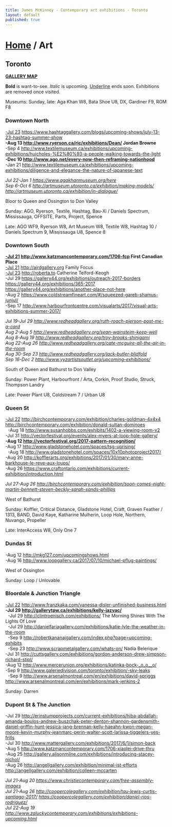 ```yaml
---
title: James McKinney - Contemporary art exhibitions - Toronto
layout: default
published: true
---
```


# [Home](/) / Art

## Toronto

**[GALLERY MAP](https://www.google.com/maps/d/u/0/edit?mid=1sMiga7vQsqWdqEVQCqHsxjX2jeU)**

<span class="glyphicon glyphicon-info-sign" aria-hidden="true"></span> <strong>Bold</strong> is want-to-see. <em>Italic</em> is upcoming. <u>Underline</u> ends soon. Exhibitions are removed once visited.

<span class="glyphicon glyphicon-time" aria-hidden="true"></span> Museums: Sunday, late: Aga Khan W8, Bata Shoe U8, DX, Gardiner F9, ROM F8

### Downtown North

<u>-Jul 23</u> <https://www.hashtaggallery.com/blogs/upcoming-shows/july-13-23-hashtag-summer-show>  
**-Aug 13 <http://www.ryerson.ca/ric/exhibitions/Dean/> Jordan Browne**  
-Sep 4 <http://www.textilemuseum.ca/exhibitions/upcoming-exhibitions/huicholes-%E2%80%93-a-people-walking-towards-the-light>  
**-Dec 10 <http://www.ago.net/every-now-then-reframing-nationhood>**  
-Jan 21 <http://www.textilemuseum.ca/exhibitions/upcoming-exhibitions/diligence-and-elegance-the-nature-of-japanese-text>  

_Jul 22-Jan 1 <https://www.agakhanmuseum.org/here>_  
_Sep 6-Oct 6 <http://artmuseum.utoronto.ca/exhibition/making-models/> <http://artmuseum.utoronto.ca/exhibition/in-dialogue/>_  

<span class="glyphicon glyphicon-info-sign" aria-hidden="true"></span> Bloor to Queen and Ossington to Don Valley

<span class="glyphicon glyphicon-time" aria-hidden="true"></span> Sunday: AGO, Ryerson, Textile, Hashtag, Bau-Xi / Daniels Spectrum, Mississauga, OFFSITE, Parts, Project, Spence

<span class="glyphicon glyphicon-time" aria-hidden="true"></span> Late: AGO WF9, Ryerson W8, Art Museum W8, Textile W8, Hashtag 10 / Daniels Spectrum 9, Mississauga U8, Spence 8

### Downtown South

**<u>-Jul 21</u> <http://www.katzmancontemporary.com/1706-fcp> First Canadian Place**  
<u>-Jul 21</u> <http://airdgallery.org> Family Focus  
<u>-Jul 23</u> <http://roberta.to> Catherine Telford-Keogh  
-Jul 29 <https://gallery44.org/exhibitions/outreach-2017-borders> <https://gallery44.org/exhibitions/365-2017> <https://gallery44.org/exhibitions/another-place-not-here>  
-Aug 2 <https://www.coldstreamfineart.com/#/squeezed-gareb-shamus-junjul/>  
-Sep 17 <http://www.harbourfrontcentre.com/visualarts/2017/visual-arts-exhibitions-summer-2017/>  

_Jul 19-Jul 29 <http://www.redheadgallery.org/ruth-roach-pierson-post-me-a-card>_  
_Aug 2-Aug 5 <http://www.redheadgallery.org/sean-wainsteim-keep-well>_  
_Aug 8-Aug 19 <http://www.redheadgallery.org/troy-brooks-shinigami>_  
_Aug 22-Aug 26 <http://www.redheadgallery.org/cate-mcguire-all-the-air-in-the-room>_  
_Aug 30-Sep 23 <http://www.redheadgallery.org/jack-butler-blidfold>_  
_Sep 16-Dec 2 <http://www.yyzartistsoutlet.org/upcoming-exhibitions/>_  

<span class="glyphicon glyphicon-info-sign" aria-hidden="true"></span> South of Queen and Bathurst to Don Valley

<span class="glyphicon glyphicon-time" aria-hidden="true"></span> Sunday: Power Plant, Harbourfront / Arta, Corkin, Proof Studio, Struck, Thompson Landry

<span class="glyphicon glyphicon-time" aria-hidden="true"></span> Late: Power Plant U8, Coldstream 7 / Urban U8

### Queen St

<u>-Jul 22</u> <http://birchcontemporary.com/exhibition/charles-goldman-4x4x4> <http://birchcontemporary.com/exhibition/donald-sultan-dominoes>  
  -Aug 18 <http://www.susanhobbs.com/exhibits/1402-a-viewing-room-v2>  
-Jul 31 <http://vectorfestival.org/events/alex-myers-at-loop-hole-gallery/>  
**-Aug 12 <http://vectorfestival.org/2017-pattern-recognition/>**  
-Aug 17 <http://www.gladstonehotel.com/spaces/tsg-uprising/>  
  -Aug 18 <http://www.gladstonehotel.com/spaces/10x10photoproject2017/>  
-Aug 20 <http://kofflerarts.org/exhibitions/2017/01/30/mary-anne-barkhouse-le-reve-aux-loups/>  
-Aug 26 <https://www.craftontario.com/exhibitions/current-exhibition/introduction.html>  

_Jul 27-Aug 26 <http://birchcontemporary.com/exhibition/soon-comes-night-martin-bennett-steven-beckly-sarah-sands-phillips>_  

<span class="glyphicon glyphicon-info-sign" aria-hidden="true"></span> West of Bathurst

<span class="glyphicon glyphicon-time" aria-hidden="true"></span> Sunday: Koffler, Critical Distance, Gladstone Hotel, Craft, Graven Feather / 1313, BAND, David Kaye, Katharine Mulherin, Loop Hole, Northern, Nuvango, Propeller

<span class="glyphicon glyphicon-time" aria-hidden="true"></span> Late: InterAccess W8, Only One 7

### Dundas St

-Aug 12 <http://mkg127.com/upcomingshows.html>  
-Aug 16 <http://www.loopgallery.ca/2017/07/10/michael-pflug-paintings/>  

<span class="glyphicon glyphicon-info-sign" aria-hidden="true"></span> West of Ossington

<span class="glyphicon glyphicon-time" aria-hidden="true"></span> Sunday: Loop / Unlovable

### Bloordale & Junction Triangle

<u>-Jul 22</u> <http://www.franzkaka.com/vanessa-disler-unfinished-business.html>  
**-Jul 29 <http://gallerytpw.ca/exhibitions/kelly-jazvac/>**  
  -Jul 29 <http://clintroenisch.com/exhibitions/> The Morning Shines With The Lights Of Love  
  -Jul 29 <http://danielfariagallery.com/exhibitions/katie-lyle-the-weather-in-the-room>  
  -Sep 9 <http://robertkananajgallery.com/index.php?page=upcoming-exhibits>  
  -Sep 23 <http://www.scrapmetalgallery.com/whats-on/> Nadia Belerique  
-Jul 31 <http://cuttsgallery.com/exhibitions/gordon-anderson-drew-simpson-richard-stipl/>  
-Aug 12 <http://www.mercerunion.org/exhibitions/katinka-bock-_o_o__o/>  
-Sep 9 <http://www.galeriedivision.com/toronto/exhibition/-sky-leaks>  
  -Sep 9 <http://www.arsenalmontreal.com/en/exhibitions/david-spriggs> <http://www.arsenalmontreal.com/en/exhibitions/mark-jenkins-2>  

<span class="glyphicon glyphicon-time" aria-hidden="true"></span> Sunday: Darren

### Dupont St & The Junction

-Jul 29 <http://erinstumpprojects.com/current-exhibitions/hiba-abdallah-amanda-boulos-andrew-buszchak-peter-denton-shannon-gardensmith-daniel-griffin-hunt-jessica-jang-brennan-kelly-haeahn-kwon-megan-moore-kevin-murphy-jeanmarc-perin-walter-scott-larissa-tiggelers-yes-frills>  
-Jul 30 <http://www.mattergallery.com/exhibitions/2017/6/1/simon-back>  
-Aug 5 <http://www.katzmancontemporary.com/1706-xiaolei-drive-thru>  
-Aug 25 <http://gallery.alisonmilne.com/exhibitions/introducing-stacey-nichol/>  
-Aug 26 <http://angellgallery.com/exhibition/minimal-ist-efforts> <http://angellgallery.com/exhibition/colleen-mccarten>  

_Jul 21-Aug 20 <https://www.christiecontemporary.com/free-assembly-images>_  
_Jul 21-Aug 26 <http://coopercolegallery.com/exhibition/tau-lewis-curtis-santiago-2017/> <https://coopercolegallery.com/exhibition/daniel-rios-rodriguez/>_  
_Jul 22-Aug 19 <http://www.zaluckycontemporary.com/exhibitions/exhibitions-upcoming.html>_  

